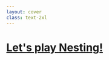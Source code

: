 ```yaml
---
layout: cover
class: text-2xl
---
```


# [Let's play Nesting!](https://codepen.io/shiralizadeh/pen/jOXLWgb?editors=0100)